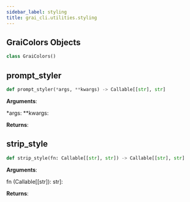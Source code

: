 ```yaml
---
sidebar_label: styling
title: grai_cli.utilities.styling
---
```


## GraiColors Objects

```python
class GraiColors()
```



## prompt\_styler

```python
def prompt_styler(*args, **kwargs) -> Callable[[str], str]
```

**Arguments**:

  *args:
  **kwargs:


**Returns**:



## strip\_style

```python
def strip_style(fn: Callable[[str], str]) -> Callable[[str], str]
```

**Arguments**:

  fn (Callable[[str]):
  str]:


**Returns**:
